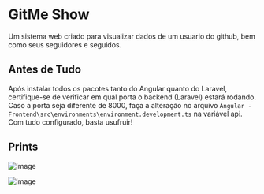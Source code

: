 # GitMe Show
Um sistema web criado para visualizar dados de um usuario do github, bem como seus seguidores e seguidos.

## Antes de Tudo

Após instalar todos os pacotes tanto do Angular quanto do Laravel, certifique-se de verificar em qual porta o backend (Laravel) estará rodando. Caso a porta seja diferente de 8000, faça a alteração no arquivo `Angular - Frontend\src\environments\environment.development.ts` na variável api. Com tudo configurado, basta usufruir!


## Prints

![image](https://github.com/ms-daniel/GitMe-Show/assets/62726040/b4f07b13-33a4-4440-9d7f-1fbee0fedc93)

![image](https://github.com/ms-daniel/GitMe-Show/assets/62726040/2a852f22-26d8-4a9f-aa3a-30182fbe463c)


